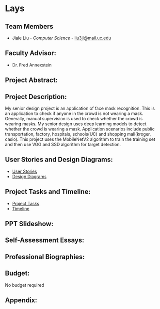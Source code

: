 
# Lays

## Team Members
*  Jiale Liu - *Computer Science*  - liu3jl@mail.uc.edu

## Faculty Advisor:
*  Dr. Fred Annexstein

## Project Abstract:

## Project Description:
My senior design project is an application of face mask recognition. This is an application to check if anyone in the crowd is not wearing a mask. Generally, manual supervision is used to check whether the crowd is wearing masks. My senior design uses deep learning models to detect whether the crowd is wearing a mask. Application scenarios include public transportation, factory, hospitals, schools(UC) and shopping mall(kroger, casio). This project uses the MobileNetV2 algorithm to train the training set and then use VGG and SSD algorithm for target detection.

## User Stories and Design Diagrams:
* [User Stories](https://github.com/Layljl0615/CS5001-Senior-Design/blob/master/User%20Stories.md)
* [Design Diagrams](https://github.com/Layljl0615/CS5001-Senior-Design/tree/master/Design_Diagram)

## Project Tasks and Timeline:
* [Project Tasks](https://github.com/Layljl0615/CS5001-Senior-Design/blob/master/Tasklist.md)
* [Timeline](https://github.com/Layljl0615/CS5001-Senior-Design/blob/master/Milestone%2CTimeline%2CMatrix.pdf)

## PPT Slideshow:

## Self-Assessment Essays:

## Professional Biographies:

## Budget:
No budget required

## Appendix:



